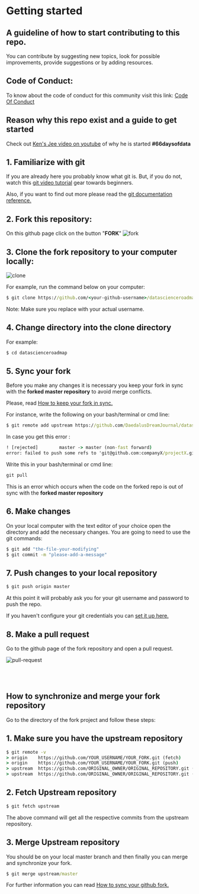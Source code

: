 # Getting started

## A guideline of how to start contributing to this repo.

You can contribute by suggesting new topics, look for possible improvements, provide suggestions or by adding resources.

## Code of Conduct:

To know about the code of conduct for this community visit this link: <a href = "https://github.com/DaedalusDreamJournal/datascienceroadmap/blob/master/CODE_OF_CONDUCT.md">Code Of Conduct</a>

## Reason why this repo exist and a guide to get started

Check out [Ken's Jee video on youtube](https://www.youtube.com/watch?v=uXLnbdHMf8w&ab_channel=KenJee) of why he is started **#66daysofdata**

## 1. Familiarize with git

If you are already here you probably know what git is. But, if you do not, watch this [git video tutorial](https://www.youtube.com/watch?v=SWYqp7iY_Tc&ab_channel=TraversyMedia) gear towards beginners.

Also, if you want to find out more please read the [git documentation reference.](https://git-scm.com/docs)

## 2. Fork this repository:

On this github page click on the button "**FORK**" ![fork](assets/fork-image.png)

## 3. Clone the fork repository to your computer locally:

![clone](assets/clone-image.png)

For example, run the command below on your computer:

```bat
$ git clone https://github.com/<your-github-username>/datascienceroadmap.git
```

Note: Make sure you replace <your-github-username> with your actual username.

## 4. Change directory into the clone directory

For example:

```bat
$ cd datascienceroadmap
```

## 5. Sync your fork

Before you make any changes it is necessary you keep your fork in sync with the **forked master repository** to avoid merge conflicts.

Please, read [How to keep your fork in sync.](https://www.freecodecamp.org/news/how-to-sync-your-fork-with-the-original-git-repository/)

For instance, write the following on your bash/terminal or cmd line:

```bat
$ git remote add upstream https://github.com/DaedalusDreamJournal/datascienceroadmap.git
```
In case you get this error :
```bat
! [rejected]        master -> master (non-fast forward)
error: failed to push some refs to 'git@github.com:companyX/projectX.git'
``` 
Write this in your bash/terminal or cmd line:
```bat
git pull
```
This is an error which occurs when the code on the forked repo is out of sync with the **forked master repository**
## 6. Make changes

On your local computer with the text editor of your choice open the directory and add the necessary changes. You are going to need to use the git commands:

```bat
$ git add "the-file-your-modifying"
$ git commit -m "please-add-a-message"
```

## 7. Push changes to your local repository

```bat
$ git push origin master
```

At this point it will probably ask you for your git username and password to push the repo.

If you haven't configure your git credentials you can [set it up here.](https://git-scm.com/book/en/v2/Getting-Started-First-Time-Git-Setup)

## 8. Make a pull request

Go to the github page of the fork repository and open a pull request.

![pull-request](assets/pull-request-image.png)

<br><br>

## How to synchronize and merge your fork repository

Go to the directory of the fork project and follow these steps:

## 1. Make sure you have the upstream repository

```bat
$ git remote -v
> origin	https://github.com/YOUR_USERNAME/YOUR_FORK.git (fetch)
> origin	https://github.com/YOUR_USERNAME/YOUR_FORK.git (push)
> upstream  https://github.com/ORIGINAL_OWNER/ORIGINAL_REPOSITORY.git (fetch)
> upstream  https://github.com/ORIGINAL_OWNER/ORIGINAL_REPOSITORY.git (push)

```

## 2. Fetch Upstream repository

```bat
$ git fetch upstream
```

The above command will get all the respective commits from the upstream repository.

## 3. Merge Upstream repository

You should be on your local master branch and then finally you can merge and synchronize your fork.

```bat
$ git merge upstream/master
```

For further information you can read [How to sync your github fork.](https://nearsoft.com/blog/how-to-synchronize-your-github-fork/)
